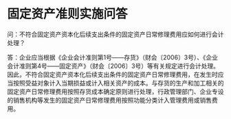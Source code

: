 # 固定资产准则实施问答 

问：不符合固定资产资本化后续支出条件的固定资产日常修理费用应如何进行会计处理？

答：企业应当根据《企业会计准则第1号——存货》（财会〔2006〕3号）、《企业会计准则第4号——固定资产》（财会〔2006〕3号）等有关规定进行会计处理。因此，不符合固定资产资本化后续支出条件的固定资产日常修理费用，在发生时应当按照受益对象计入当期损益或计入相关资产的成本。与存货的生产和加工相关的固定资产日常修理费用按照存货成本确定原则进行处理，行政管理部门、企业专设的销售机构等发生的固定资产日常修理费用按照功能分类计入管理费用或销售费用。